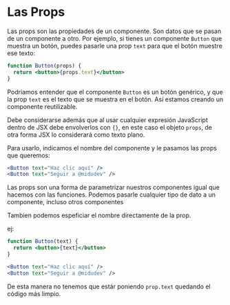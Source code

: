 # Las Props

Las props son las propiedades de un componente. Son datos que se pasan de un componente a otro. Por ejemplo, si tienes un componente `Button` que muestra un botón, puedes pasarle una prop `text` para que el botón muestre ese texto:

```jsx
function Button(props) {
  return <button>{props.text}</button>
}
```

Podríamos entender que el componente `Button` es un botón genérico, y que la prop `text` es el texto que se muestra en el botón. Así estamos creando un componente reutilizable.

Debe considerarse además que al usar cualquier expresión JavaScript dentro de JSX debe envolverlos con `{}`, en este caso el objeto `props`, de otra forma JSX lo considerará como texto plano.

Para usarlo, indicamos el nombre del componente y le pasamos las props que queremos:

```jsx
<Button text="Haz clic aquí" />
<Button text="Seguir a @midudev" />
```

Las props son una forma de parametrizar nuestros componentes igual que hacemos con las funciones. Podemos pasarle cualquier tipo de dato a un componente, incluso otros componentes

Tambien podemos espeficiar el nombre directamente de la prop.

ej:

```jsx
function Button(text) {
  return <button>{text}</button>
}
```

```jsx
<Button text="Haz clic aquí" />
<Button text="Seguir a @midudev" />
```

De esta manera no tenemos que estár poniendo `prop.text` quedando el código más limpio.
